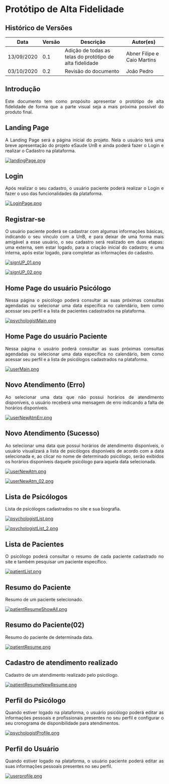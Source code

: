 # Protótipo de Alta Fidelidade

## Histórico de Versões
| Data     | Versão   | Descrição | Autor(es) |
| -------- | -------- | -------- | -------- |
| 13/09/2020 | 0.1  | Adição de todas as telas do protótipo de alta fidelidade | Abner Filipe e Caio Martins |
| 03/10/2020 | 0.2  | Revisão do documento | João Pedro |


## Introdução

<p align = "justify"> Este documento tem como propósito apresentar o protótipo de alta fidelidade de forma que a parte visual seja a mais próxima possível do produto final.</p>

## Landing Page

<p align = "justify"> A Landing Page será a página inicial do projeto. Nela o usuário terá uma breve apresentação do projeto eSaude UnB e ainda poderá fazer o Login e realizar o Cadastro na plataforma.</p>

[![landingPage.png](img/landingPage.png)](img/landingPage.png)

## Login

<p align = "justify"> Após realizar o seu cadastro, o usuário paciente poderá realizar o Login e fazer o uso das funcionalidades da plataforma.</p>

[![LoginPage.png](img/LoginPage.png)](img/LoginPage.png)

## Registrar-se

<p align = "justify"> O usuário paciente poderá se cadastrar com algumas informações básicas, indicando o seu vínculo com a UnB, e para deixar de uma forma mais amigável a esse usuário, o seu cadastro será realizado em duas etapas: uma externa, sem estar logado, para a criação inicial do cadastro; e uma interna, após estar logado, para completar as informações do cadastro.</p>

[![signUP_01.png](img/signUP_01.png)](img/signUP_01.png)

[![signUP_02.png](img/signUP_02.png)](img/signUP_02.png)

## Home Page do usuário Psicólogo

<p align = "justify"> Nessa página o psicólogo poderá consultar as suas próximas consultas agendadas ou selecionar uma data específica no calendário, bem como acessar seu perfil e a lista de pacientes cadastrados na plataforma.</p>

[![psychologistMain.png](img/psychologistMain.png)](img/psychologistMain.png)

## Home Page do usuário Paciente

<p align = "justify"> Nessa página o usuário poderá consultar as suas próximas consultas agendadas ou selecionar uma data específica no calendário, bem como acessar seu perfil e a lista de psicólogos cadastrados na plataforma.</p>

[![userMain.png](img/userMain.png)](img/userMain.png)

## Novo Atendimento (Erro)

<p align = "justify"> Ao selecionar uma data que não possui horários de atendimento disponíveis, o usuário receberá uma mensagem de erro indicando a falta de horários disponíveis.</p>

[![userNewAtmErr.png](img/userNewAtmErr.png)](img/userNewAtmErr.png)

## Novo Atendimento (Sucesso)

<p align = "justify"> Ao selecionar uma data que possui horários de atendimento disponíveis, o usuário visualizará a lista de psicólogos disponíveis de acordo com a data selecionada e, ao clicar no nome de determinado psicólogo, serão exibidos os horários disponíveis daquele psicólogo para aquela data selecionada.</p>

[![userNewAtm.png](img/userNewAtm.png)](img/userNewAtm.png)

[![userNewAtm_02.png](img/userNewAtm_02.png)](img/userNewAtm_02.png)

## Lista de Psicólogos

<p align = "justify"> Lista de psicólogos cadastrados no site e sua biografia.</p>

[![psychologistList.png](img/psychologistList.png)](img/psychologistList.png)

[![psychologistList_2.png](img/psychologistList_2.png)](img/psychologistList_2.png)

## Lista de Pacientes

<p align = "justify"> O psicólogo poderá consultar o resumo de cada paciente cadastrado no site e também pesquisar um paciente específico.</p>

[![patientList.png](img/patientList.png)](img/patientList.png)

## Resumo do Paciente

<p align = "justify"> Resumo de um paciente selecionado.</p>

[![patientResumeShowAll.png](img/patientResumeShowAll.png)](img/patientResumeShowAll.png)



## Resumo do Paciente(02)

<p align = "justify"> Resumo do paciente de determinada data.</p>

[![patientResume.png](img/patientResume.png)](img/patientResumeShow.png)

## Cadastro de atendimento realizado

<p align = "justify"> Cadastro de um atendimento realizado pelo psicólogo.</p>

[![patientResumeNewResume.png](img/patientResumeNewResume.png)](img/patientResumeNewResume.png)

## Perfil do Psicólogo

<p align = "justify"> Quando estiver logado na plataforma, o usuário psicólogo poderá editar as informações pessoais e profissionais presentes no seu perfil e configurar o seu cronograma de disponibilidade para atendimentos.</p>

[![psychologistProfile.png](img/psychologistProfile.png)](img/psychologistProfile.png)

## Perfil do Usuário

<p align = "justify"> Quando estiver logado na plataforma, o usuário paciente poderá editar as suas informações pessoais presentes no seu perfil.</p>

[![userprofile.png](img/userprofile.png)](img/userprofile.png)